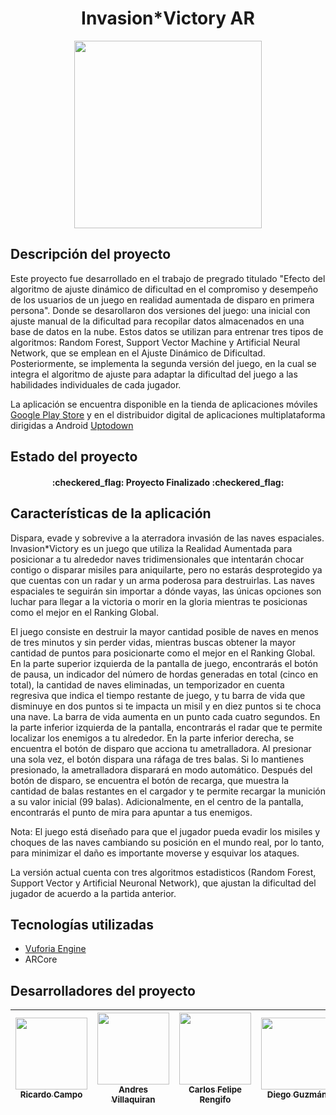 <h1 align="center"> Invasion*Victory AR </h1>

<p align="center"><img src="https://github.com/andrsvilla/DemoAR/assets/72285096/8fced820-d748-4f04-b0f2-f77d303eefb0" width=300></p>


## Descripción del proyecto

Este proyecto fue desarrollado en el trabajo de pregrado titulado "Efecto del algoritmo de ajuste dinámico de dificultad en el compromiso y desempeño de los usuarios de un juego en realidad aumentada de disparo en primera persona". Donde se desarollaron dos versiones del juego: una inicial con ajuste manual de la dificultad para recopilar datos almacenados en una base de datos en la nube. Estos datos se utilizan para entrenar tres tipos de algoritmos: Random Forest, Support Vector Machine y Artificial Neural Network, que se emplean en el Ajuste Dinámico de Dificultad. Posteriormente, se implementa la segunda versión del juego, en la cual se integra el algoritmo de ajuste para adaptar la dificultad del juego a las habilidades individuales de cada jugador.

La aplicación se encuentra disponible en la tienda de aplicaciones móviles [Google Play Store](https://play.google.com/store/apps/details?id=com.unicauca.InvasionVictory) y en el distribuidor digital de aplicaciones multiplataforma dirigidas a Android [Uptodown](https://invasion-victory.uptodown.com/android)

## Estado del proyecto

<h4 align="center">:checkered_flag: Proyecto Finalizado :checkered_flag:</h4>



## Características de la aplicación

Dispara, evade y sobrevive a la aterradora invasión de las naves espaciales. Invasion*Victory es un juego que utiliza la Realidad Aumentada para posicionar a tu alrededor naves tridimensionales que intentarán chocar contigo o disparar misiles para aniquilarte, pero no estarás desprotegido ya que cuentas con un radar y un arma poderosa para destruirlas. Las naves espaciales te seguirán sin importar a dónde vayas, las únicas opciones son luchar para llegar a la victoria o morir en la gloria mientras te posicionas como el mejor en el Ranking Global.


El juego consiste en destruir la mayor cantidad posible de naves en menos de tres minutos y sin perder vidas, mientras buscas obtener la mayor cantidad de puntos para posicionarte como el mejor en el Ranking Global. En la parte superior izquierda de la pantalla de juego, encontrarás el botón de pausa, un indicador del número de hordas generadas en total (cinco en total), la cantidad de naves eliminadas, un temporizador en cuenta regresiva que indica el tiempo restante de juego, y tu barra de vida que disminuye en dos puntos si te impacta un misil y en diez puntos si te choca una nave. La barra de vida aumenta en un punto cada cuatro segundos. En la parte inferior izquierda de la pantalla, encontrarás el radar que te permite localizar los enemigos a tu alrededor. En la parte inferior derecha, se encuentra el botón de disparo que acciona tu ametralladora. Al presionar una sola vez, el botón dispara una ráfaga de tres balas. Si lo mantienes presionado, la ametralladora disparará en modo automático. Después del botón de disparo, se encuentra el botón de recarga, que muestra la cantidad de balas restantes en el cargador y te permite recargar la munición a su valor inicial (99 balas). Adicionalmente, en el centro de la pantalla, encontrarás el punto de mira para apuntar a tus enemigos.

Nota: El juego está diseñado para que el jugador pueda evadir los misiles y choques de las naves cambiando su posición en el mundo real, por lo tanto, para minimizar el daño es importante moverse y esquivar los ataques.


La versión actual cuenta con tres algoritmos estadisticos (Random Forest, Support Vector y Artificial Neuronal Network), que ajustan la dificultad del jugador de acuerdo a la partida anterior.




## Tecnologías utilizadas

* [Vuforia Engine](https://developer.vuforia.com/)
* ARCore

## Desarrolladores del proyecto


| [<img src="https://avatars.githubusercontent.com/u/91504918?v=4" width=115><br><sub>Ricardo Campo</sub>](https://github.com/RikardoKampo) |  [<img src="https://avatars.githubusercontent.com/u/72285096?v=4" width=115><br><sub>Andres Villaquiran</sub>](https://github.com/andrsvilla) |  [<img src="https://avatars.githubusercontent.com/u/78390593?v=4" width=115><br><sub>Carlos Felipe Rengifo</sub>](https://github.com/carlosfeliperengifo) |  [<img src="https://avatars.githubusercontent.com/u/46612636?v=4" width=115><br><sub>Diego Guzmán</sub>](https://github.com/diegoeguz90) |
| :---: | :---: | :---: | :---: |

